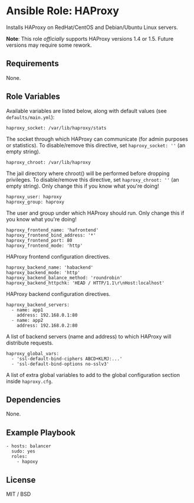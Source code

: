 # Ansible Role: HAProxy



Installs HAProxy on RedHat/CentOS and Debian/Ubuntu Linux servers.

**Note**: This role _officially_ supports HAProxy versions 1.4 or 1.5. Future versions may require some rework.

## Requirements

None.

## Role Variables

Available variables are listed below, along with default values (see `defaults/main.yml`):

    haproxy_socket: /var/lib/haproxy/stats

The socket through which HAProxy can communicate (for admin purposes or statistics). To disable/remove this directive, set `haproxy_socket: ''` (an empty string).

    haproxy_chroot: /var/lib/haproxy

The jail directory where chroot() will be performed before dropping privileges. To disable/remove this directive, set `haproxy_chroot: ''` (an empty string). Only change this if you know what you're doing!

    haproxy_user: haproxy
    haproxy_group: haproxy

The user and group under which HAProxy should run. Only change this if you know what you're doing!

    haproxy_frontend_name: 'hafrontend'
    haproxy_frontend_bind_address: '*'
    haproxy_frontend_port: 80
    haproxy_frontend_mode: 'http'

HAProxy frontend configuration directives.

    haproxy_backend_name: 'habackend'
    haproxy_backend_mode: 'http'
    haproxy_backend_balance_method: 'roundrobin'
    haproxy_backend_httpchk: 'HEAD / HTTP/1.1\r\nHost:localhost'

HAProxy backend configuration directives.

    haproxy_backend_servers:
      - name: app1
        address: 192.168.0.1:80
      - name: app2
        address: 192.168.0.2:80

A list of backend servers (name and address) to which HAProxy will distribute requests.

    haproxy_global_vars:
      - 'ssl-default-bind-ciphers ABCD+KLMJ:...'
      - 'ssl-default-bind-options no-sslv3'

A list of extra global variables to add to the global configuration section inside `haproxy.cfg`.

## Dependencies

None.

## Example Playbook

    - hosts: balancer
      sudo: yes
      roles:
        - hapoxy

## License

MIT / BSD

